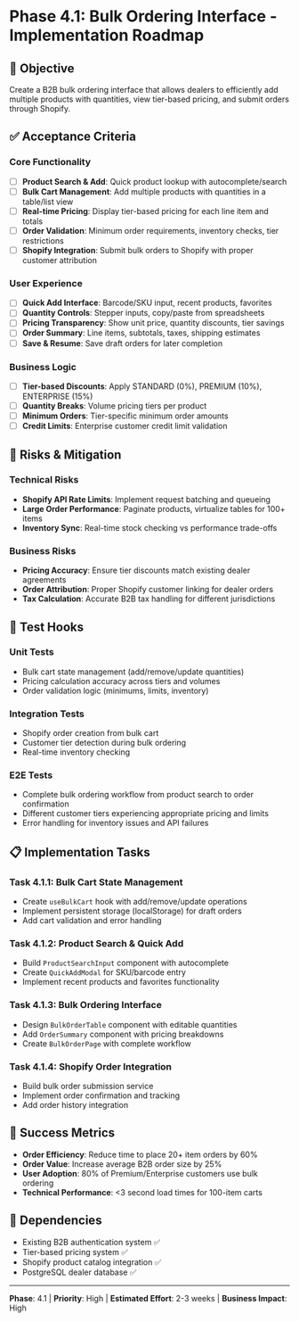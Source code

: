# Phase 4.1: Bulk Ordering Interface - Implementation Roadmap

## 🎯 Objective
Create a B2B bulk ordering interface that allows dealers to efficiently add multiple products with quantities, view tier-based pricing, and submit orders through Shopify.

## ✅ Acceptance Criteria

### Core Functionality
- [ ] **Product Search & Add**: Quick product lookup with autocomplete/search
- [ ] **Bulk Cart Management**: Add multiple products with quantities in a table/list view
- [ ] **Real-time Pricing**: Display tier-based pricing for each line item and totals
- [ ] **Order Validation**: Minimum order requirements, inventory checks, tier restrictions
- [ ] **Shopify Integration**: Submit bulk orders to Shopify with proper customer attribution

### User Experience
- [ ] **Quick Add Interface**: Barcode/SKU input, recent products, favorites
- [ ] **Quantity Controls**: Stepper inputs, copy/paste from spreadsheets
- [ ] **Pricing Transparency**: Show unit price, quantity discounts, tier savings
- [ ] **Order Summary**: Line items, subtotals, taxes, shipping estimates
- [ ] **Save & Resume**: Save draft orders for later completion

### Business Logic
- [ ] **Tier-based Discounts**: Apply STANDARD (0%), PREMIUM (10%), ENTERPRISE (15%)
- [ ] **Quantity Breaks**: Volume pricing tiers per product
- [ ] **Minimum Orders**: Tier-specific minimum order amounts
- [ ] **Credit Limits**: Enterprise customer credit limit validation

## 🚨 Risks & Mitigation

### Technical Risks
- **Shopify API Rate Limits**: Implement request batching and queueing
- **Large Order Performance**: Paginate products, virtualize tables for 100+ items
- **Inventory Sync**: Real-time stock checking vs performance trade-offs

### Business Risks  
- **Pricing Accuracy**: Ensure tier discounts match existing dealer agreements
- **Order Attribution**: Proper Shopify customer linking for dealer orders
- **Tax Calculation**: Accurate B2B tax handling for different jurisdictions

## 🧪 Test Hooks

### Unit Tests
- Bulk cart state management (add/remove/update quantities)
- Pricing calculation accuracy across tiers and volumes
- Order validation logic (minimums, limits, inventory)

### Integration Tests
- Shopify order creation from bulk cart
- Customer tier detection during bulk ordering
- Real-time inventory checking

### E2E Tests
- Complete bulk ordering workflow from product search to order confirmation
- Different customer tiers experiencing appropriate pricing and limits
- Error handling for inventory issues and API failures

## 📋 Implementation Tasks

### Task 4.1.1: Bulk Cart State Management
- Create `useBulkCart` hook with add/remove/update operations
- Implement persistent storage (localStorage) for draft orders
- Add cart validation and error handling

### Task 4.1.2: Product Search & Quick Add
- Build `ProductSearchInput` component with autocomplete
- Create `QuickAddModal` for SKU/barcode entry
- Implement recent products and favorites functionality

### Task 4.1.3: Bulk Ordering Interface
- Design `BulkOrderTable` component with editable quantities
- Add `OrderSummary` component with pricing breakdowns
- Create `BulkOrderPage` with complete workflow

### Task 4.1.4: Shopify Order Integration
- Build bulk order submission service
- Implement order confirmation and tracking
- Add order history integration

## 🎯 Success Metrics
- **Order Efficiency**: Reduce time to place 20+ item orders by 60%
- **Order Value**: Increase average B2B order size by 25%
- **User Adoption**: 80% of Premium/Enterprise customers use bulk ordering
- **Technical Performance**: <3 second load times for 100-item carts

## 🔗 Dependencies
- Existing B2B authentication system ✅
- Tier-based pricing system ✅
- Shopify product catalog integration ✅
- PostgreSQL dealer database ✅

---
**Phase**: 4.1 | **Priority**: High | **Estimated Effort**: 2-3 weeks | **Business Impact**: High